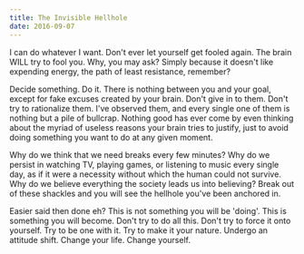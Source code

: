 ```yaml
---
title: The Invisible Hellhole
date: 2016-09-07
---
```


I can do whatever I want. Don't ever let yourself get fooled
again. The brain WILL try to fool you. Why, you may ask?
Simply because it doesn't like expending energy, the path of
least resistance, remember?

<!--more-->

Decide something. Do it. There is nothing between you and your
goal, except for fake excuses created by your brain. Don't
give in to them. Don't try to rationalize them. I've observed
them, and every single one of them is nothing but a pile of
bullcrap. Nothing good has ever come by even thinking about
the myriad of useless reasons your brain tries to justify,
just to avoid doing something you want to do at any given
moment.

Why do we think that we need breaks every few minutes? Why
do we persist in watching TV, playing games, or listening to
music every single day, as if it were a necessity without
which the human could not survive. Why do we believe
everything the society leads us into believing? Break out
of these shackles and you will see the hellhole you've been
anchored in.

Easier said then done eh? This is not something you will be
'doing'. This is something you will become. Don't try to do
all this. Don't try to force it onto yourself. Try to be one
with it. Try to make it your nature. Undergo an attitude
shift. Change your life. Change yourself.
